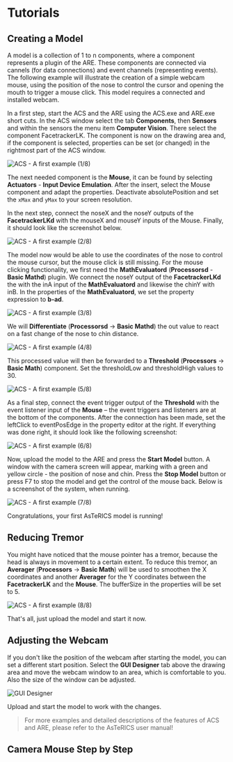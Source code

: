 # Tutorials

## Creating a Model

A model is a collection of 1 to n components, where a component represents a plugin
of the ARE. These components are connected via cannels (for data connections) and
event channels (representing events). The following example will illustrate the
creation of a simple webcam mouse, using the position of the nose to control the
cursor and opening the mouth to trigger a mouse click. This model requires a
connected and installed webcam.

In a first step, start the ACS and the ARE using the ACS.exe and ARE.exe short cuts.
In the ACS window select the tab **Components**, then **Sensors** and within the
sensors the menu item **Computer Vision**. There select the component
FacetrackerLK. The component is now on the drawing area and, if the component is
selected, properties can be set (or changed) in the rightmost part of the ACS window.

![ACS - A first example (1/8)](./img/quickstart10.png)

The next needed component is the **Mouse**, it can be found by selecting **Actuators** -
**Input Device Emulation**. After the insert, select the Mouse component and adapt
the properties. Deactivate absolutePosition and set the `xMax` and `yMax` to your
screen resolution.

In the next step, connect the noseX and the noseY outputs of the **FacetrackerLKd**
with the mouseX and mouseY inputs of the Mouse. Finally, it should look like the
screenshot below.

![ACS - A first example (2/8)](./img/quickstart11.png)

The model now would be able to use the coordinates of the nose to control the
mouse cursor, but the mouse click is still missing.
For the mouse clicking functionality, we first need the **MathEvaluatord** (**Processorsd** -
**Basic Mathd**) plugin. We connect the noseY output of the **FacetrackerLKd** the with
the inA input of the **MathEvaluatord** and likewise the chinY with inB. In the properties
of the **MathEvaluatord**, we set the property expression to **b-ad**.

![ACS - A first example (3/8)](./img/quickstart12.png)

We will **Differentiate** (**Processorsd** -> **Basic Mathd**) the out value to react on a fast
change of the nose to chin distance.

![ACS - A first example (4/8)](./img/quickstart13.png)

This processed value will then be forwarded to a **Threshold** (**Processors** -> **Basic
Math**) component. Set the thresholdLow and thresholdHigh values to 30.

![ACS - A first example (5/8)](./img/quickstart14.png)

As a final step, connect the event trigger output of the **Threshold** with the event
listener input of the **Mouse** – the event triggers and listeners are at the bottom of the
components. After the connection has been made, set the leftClick to eventPosEdge
in the property editor at the right. If everything was done right, it should look like the
following screenshot:

![ACS - A first example (6/8)](./img/quickstart15.png)

Now, upload the model to the ARE and press the **Start Model** button. A window with
the camera screen will appear, marking with a green and yellow circle - the position
of nose and chin. Press the **Stop Model** button or press F7 to stop the model and
get the control of the mouse back. Below is a screenshot of the system, when
running.

![ACS - A first example (7/8)](./img/quickstart16.png)

Congratulations, your first AsTeRICS model is running!

## Reducing Tremor

You might have noticed that the mouse pointer has a tremor, because the head is
always in movement to a certain extent. To reduce this tremor, an **Averager**
(**Processors** -> **Basic Math**) will be used to smoothen the X coordinates and
another **Averager** for the Y coordinates between the **FacetrackerLK** and the
**Mouse**. The bufferSize in the properties will be set to 5.

![ACS - A first example (8/8)](./img/quickstart17.png)

That's all, just upload the model and start it now.

## Adjusting the Webcam

If you don't like the position of the webcam after starting the model, you can set a
different start position. Select the **GUI Designer** tab above the drawing area and
move the webcam window to an area, which is comfortable to you. Also the size of
the window can be adjusted.

![GUI Designer](./img/quickstart18.png)

Upload and start the model to work with the changes.

> For more examples and detailed descriptions of the features of ACS and ARE,
> please refer to the AsTeRICS user manual!

## Camera Mouse Step by Step

<StaticLink href="https://github.com/asterics/AsTeRICS/blob/master/Documentation/AsTeRICS_CameraMouseCreation_StepbyStep_Tutorial.pdf" text="Camera Mouse Step by Step"/>
 
